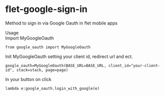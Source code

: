 # flet-google-sign-in
Method to sign in via Google Oauth in flet mobile apps

Usage<br>
Import MyGoogleOauth
```
from google_oauth import MyGoogleOauth
```

Init MyGoogleOauth setting your client id, redirect url and ect.

```
google_oauth=MyGoogleOauth(BASE_URL=BASE_URL, client_id="your-client-id", stack=stack, page=page)
```

In your button on click
```
lambda e:google_oauth.login_with_google(e)
```
